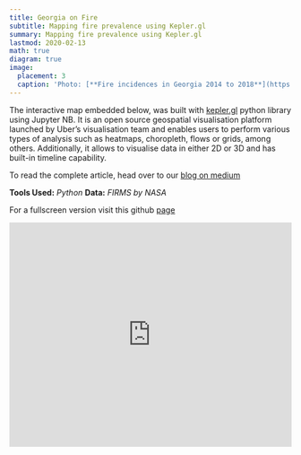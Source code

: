 ```yaml
---
title: Georgia on Fire
subtitle: Mapping fire prevalence using Kepler.gl
summary: Mapping fire prevalence using Kepler.gl
lastmod: 2020-02-13
math: true
diagram: true
image:
  placement: 3
  caption: 'Photo: [**Fire incidences in Georgia 2014 to 2018**](https://georgiaonfire.github.io/)'
---
```

<!--more-->
The interactive map embedded below, was built with [kepler.gl](https://kepler.gl/) python library using Jupyter NB. 
It is an open source geospatial visualisation platform launched by Uber’s visualisation team and enables users to perform various types of analysis such as heatmaps, choropleth, flows or grids, among others. Additionally, it allows to visualise data in either 2D or 3D and has built-in timeline capability.

To read the complete article, head over to our [blog on medium](https://medium.com/profoundly-seen/georgia-on-fire-972e1349cd5b)

**Tools Used:** _Python_ **Data:** _FIRMS by NASA_

For a fullscreen version visit this github [page](https://georgiaonfire.github.io/)

<div>
<iframe src="https://georgiaonfire.github.io/" style="border:0px #ffffff none;" name="myiFrame" scrolling="no" frameborder="1" marginheight="0px" marginwidth="0px" height="400px" width=100% allowfullscreen></iframe>
</div>